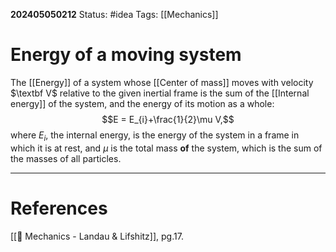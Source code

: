 **202405050212**
Status: #idea
Tags: [[Mechanics]]

# Energy of a moving system

The [[Energy]] of a system whose [[Center of mass]] moves with velocity $\textbf V$ relative to the given inertial frame is the sum of the [[Internal energy]] of the system, and the energy of its motion as a whole:
$$E = E_{i}+\frac{1}{2}\mu V,$$
where $E_i$, the internal energy, is the energy of the system in a frame in which it is at rest, and $\mu$ is the total mass **of** the system, which is the sum of the masses of all particles.

___
# References
[[📕 Mechanics - Landau & Lifshitz]], pg.17.
